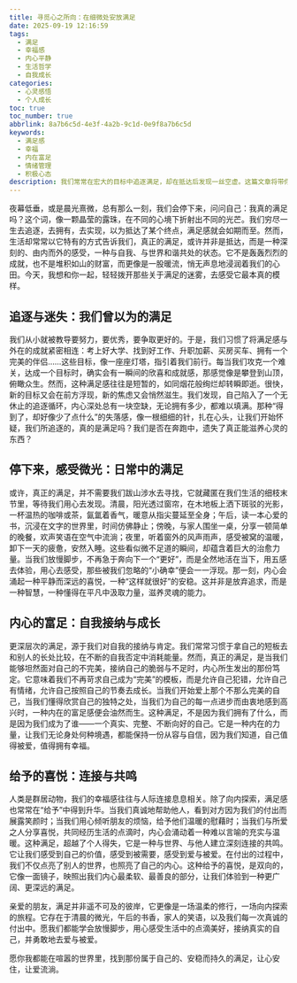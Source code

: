 ```yaml
---
title: 寻觅心之所向：在细微处安放满足
date: 2025-09-19 12:16:59
tags:
  - 满足
  - 幸福感
  - 内心平静
  - 生活哲学
  - 自我成长
categories:
  - 心灵感悟
  - 个人成长
toc: true
toc_number: true
abbrlink: 8a7b6c5d-4e3f-4a2b-9c1d-0e9f8a7b6c5d
keywords:
  - 满足感
  - 幸福
  - 内在富足
  - 情绪管理
  - 积极心态
description: 我们常常在宏大的目标中追逐满足，却在抵达后发现一丝空虚。这篇文章将带你放慢脚步，重新审视满足的真谛，它并非遥不可及的彼岸，而是藏匿于日常的微光、内心的接纳与真诚的连接之中。愿我们都能在喧嚣中找到那份属于自己的、安稳而持久的满足。
---
```


夜幕低垂，或是晨光熹微，总有那么一刻，我们会停下来，问问自己：我真的满足吗？这个词，像一颗晶莹的露珠，在不同的心境下折射出不同的光芒。我们穷尽一生去追逐，去拥有，去实现，以为抵达了某个终点，满足感就会如期而至。然而，生活却常常以它特有的方式告诉我们，真正的满足，或许并非是抵达，而是一种深刻的、由内而外的感受，一种与自我、与世界和谐共处的状态。它不是轰轰烈烈的成就，也不是堆积如山的财富，而更像是一股暖流，悄无声息地浸润着我们的心田。今天，我想和你一起，轻轻拨开那些关于满足的迷雾，去感受它最本真的模样。

## 追逐与迷失：我们曾以为的满足

我们从小就被教导要努力，要优秀，要争取更好的。于是，我们习惯了将满足感与外在的成就紧密相连：考上好大学、找到好工作、升职加薪、买房买车、拥有一个完美的伴侣……这些目标，像一座座灯塔，指引着我们前行。每当我们攻克一个难关，达成一个目标时，确实会有一瞬间的欣喜和成就感，那感觉像是攀登到山顶，俯瞰众生。然而，这种满足感往往是短暂的，如同烟花般绚烂却转瞬即逝。很快，新的目标又会在前方浮现，新的焦虑又会悄然滋生。我们发现，自己陷入了一个无休止的追逐循环，内心深处总有一块空缺，无论拥有多少，都难以填满。那种“得到了，却好像少了点什么”的失落感，像一根细细的针，扎在心头，让我们开始怀疑，我们所追逐的，真的是满足吗？我们是否在奔跑中，遗失了真正能滋养心灵的东西？

## 停下来，感受微光：日常中的满足

或许，真正的满足，并不需要我们跋山涉水去寻找，它就藏匿在我们生活的细枝末节里，等待我们用心去发现。清晨，阳光透过窗帘，在木地板上洒下斑驳的光影，一杯温热的咖啡或茶，氤氲着香气，暖意从指尖蔓延至全身；午后，读一本心爱的书，沉浸在文字的世界里，时间仿佛静止；傍晚，与家人围坐一桌，分享一顿简单的晚餐，欢声笑语在空气中流淌；夜里，听着窗外的风声雨声，感受被窝的温暖，卸下一天的疲惫，安然入睡。这些看似微不足道的瞬间，却蕴含着巨大的治愈力量。当我们放慢脚步，不再急于奔向下一个“更好”，而是全然地活在当下，用五感去体验，用心去感受，那些被我们忽略的“小确幸”便会一一浮现。那一刻，内心会涌起一种平静而深远的喜悦，一种“这样就很好”的安稳。这并非是放弃追求，而是一种智慧，一种懂得在平凡中汲取力量，滋养灵魂的能力。

## 内心的富足：自我接纳与成长

更深层次的满足，源于我们对自我的接纳与肯定。我们常常习惯于拿自己的短板去和别人的长处比较，在不断的自我否定中消耗能量。然而，真正的满足，是当我们能够坦然面对自己的不完美，接纳自己的脆弱与不足时，内心所生发出的那份笃定。它意味着我们不再苛求自己成为“完美”的模板，而是允许自己犯错，允许自己有情绪，允许自己按照自己的节奏去成长。当我们开始爱上那个不那么完美的自己，当我们懂得欣赏自己的独特之处，当我们为自己的每一点进步而由衷地感到高兴时，一种内在的富足感便会油然而生。这种满足，不是因为我们拥有了什么，而是因为我们成为了谁——一个真实、完整、不断向好的自己。它是一种内在的力量，让我们无论身处何种境遇，都能保持一份从容与自信，因为我们知道，自己值得被爱，值得拥有幸福。

## 给予的喜悦：连接与共鸣

人类是群居动物，我们的幸福感往往与人际连接息息相关。除了向内探索，满足感也常常在“给予”中得到升华。当我们真诚地帮助他人，看到对方因为我们的付出而展露笑颜时；当我们用心倾听朋友的烦恼，给予他们温暖的慰藉时；当我们与所爱之人分享喜悦，共同经历生活的点滴时，内心会涌动着一种难以言喻的充实与温暖。这种满足，超越了个人得失，它是一种与世界、与他人建立深刻连接的共鸣。它让我们感受到自己的价值，感受到被需要，感受到爱与被爱。在付出的过程中，我们不仅点亮了别人的世界，也照亮了自己的内心。这种给予的喜悦，是双向的，它像一面镜子，映照出我们内心最柔软、最善良的部分，让我们体验到一种更广阔、更深远的满足。

亲爱的朋友，满足并非遥不可及的彼岸，它更像是一场温柔的修行，一场向内探索的旅程。它存在于清晨的微光，午后的书香，家人的笑语，以及我们每一次真诚的付出中。愿我们都能学会放慢脚步，用心感受生活中的点滴美好，接纳真实的自己，并勇敢地去爱与被爱。

愿你我都能在喧嚣的世界里，找到那份属于自己的、安稳而持久的满足，让心安住，让爱流淌。